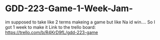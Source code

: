 # GDD-223-Game-1-Week-Jam-
im supposed to take like 2 terms makeing a game but like Na id win.... So I got 1 week to make it
Link to the trello board: https://trello.com/b/R4KrD9fL/gdd-223-game
